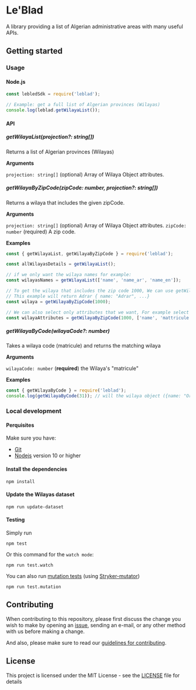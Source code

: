 # Le'Blad

A library providing a list of Algerian administrative areas with many useful APIs.

## Getting started

### Usage

#### Node.js

```javascript
const lebledSdk = require('leblad');

// Example: get a full list of Algerian provinces (Wilayas)
console.log(leblad.getWilayaList());
```

#### API

##### getWilayaList(projection?: string[])

Returns a list of Algerian provinces (Wilayas)

**Arguments**

`projection: string[]` (optional) Array of Wilaya Object attributes.

##### getWilayaByZipCode(zipCode: number, projection?: string[])

Returns a wilaya that includes the given zipCode.

**Arguments**

`projection: string[]` (optional) Array of Wilaya Object attributes.
`zipCode: number` (required) A zip code.

**Examples**

```javascript
const { getWilayaList, getWilayaByZipCode } = require('leblad');

const allWilayasDetails = getWilayaList();

// if we only want the wilaya names for example:
const wilayasNames = getWilayaList(['name', 'name_ar', 'name_en']);

// To get the wilaya that includes the zip code 1000, We can use getWilayaByZipCode
// This example will return Adrar { name: "Adrar", ...}
const wilaya = getWilayaByZipCode(1000);

// We can also select only attributes that we want, For example select name and mattricule:
const wilayaAttributes = getWilayaByZipCode(1000, ['name', 'mattricule']);
```

##### getWilayaByCode(wilayaCode?: number)

Takes a wilaya code (matricule) and returns the matching wilaya

**Arguments**

`wilayaCode: number` (**required**) the Wilaya's "matricule"

**Examples**

```javascript
const { getWilayaByCode } = require('leblad');
console.log(getWilayaByCode(31)); // will the wilaya object ({name: "Oran"...})
```

### Local development

#### Perquisites

Make sure you have:

- [Git](https://git-scm.com/)
- [Nodejs](https://nodejs.org/) version 10 or higher

#### Install the dependencies

```
npm install
```

#### Update the Wilayas dataset

```
npm run update-dataset
```

#### Testing

Simply run

```
npm test
```

Or this command for the `watch mode`:

```
npm run test.watch
```

You can also run [mutation tests](https://en.wikipedia.org/wiki/Mutation_testing) (using [Stryker-mutator](https://stryker-mutator.io/))

```
npm run test.mutation
```

## Contributing

When contributing to this repository, please first discuss the change you wish to make by opening an [issue](https://github.com/dzcode-io/leblad/issues/new/choose), sending an e-mail, or any other method with us before making a change.

And also, please make sure to read our [guidelines for contributing](./.github/CONTRIBUTING.md).

## License

This project is licensed under the MIT License - see the [LICENSE](./LICENSE) file for details
